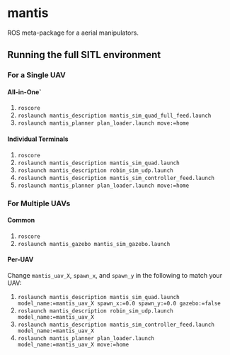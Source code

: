 # mantis
ROS meta-package for a aerial manipulators.

## Running the full SITL environment

### For a Single UAV

#### All-in-One`
1. `roscore`
2. `roslaunch mantis_description mantis_sim_quad_full_feed.launch`
6. `roslaunch mantis_planner plan_loader.launch move:=home`

#### Individual Terminals
1. `roscore`
2. `roslaunch mantis_description mantis_sim_quad.launch`
3. `roslaunch mantis_description robin_sim_udp.launch`
4. `roslaunch mantis_description mantis_sim_controller_feed.launch`
6. `roslaunch mantis_planner plan_loader.launch move:=home`

### For Multiple UAVs

#### Common
1. `roscore`
2. `roslaunch mantis_gazebo mantis_sim_gazebo.launch`

#### Per-UAV
Change `mantis_uav_X`, `spawn_x`, and `spawn_y` in the following to match your UAV:
1. `roslaunch mantis_description mantis_sim_quad.launch model_name:=mantis_uav_X spawn_x:=0.0 spawn_y:=0.0 gazebo:=false`
2. `roslaunch mantis_description robin_sim_udp.launch model_name:=mantis_uav_X`
3. `roslaunch mantis_description mantis_sim_controller_feed.launch model_name:=mantis_uav_X`
5. `roslaunch mantis_planner plan_loader.launch model_name:=mantis_uav_X move:=home`
